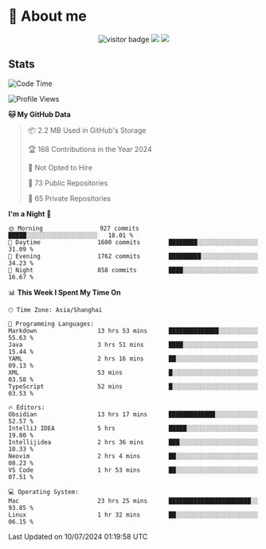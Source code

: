 <!-- ![](https://youpai.roccoshi.top/img/20200804214216.png) -->

# 🧐 About me
 
<p align="center">
<img src="https://visitor-badge.laobi.icu/badge?page_id=Lincest.Lincest&title=hits" alt="visitor badge"/>
<a href="mailto:imroccoshi@gmail.com"><img src="https://img.shields.io/badge/gmail-imroccoshi%40gmail.com-red"></a>
<a href="https://blog.roccoshi.top"><img src="https://img.shields.io/badge/blog-roccoshi-green"></a>
</p>

## Stats

<!--START_SECTION:waka-->
![Code Time](http://img.shields.io/badge/Code%20Time-1%2C360%20hrs%2031%20mins-blue)

![Profile Views](http://img.shields.io/badge/Profile%20Views-1-blue)

**🐱 My GitHub Data** 

> 📦 2.2 MB Used in GitHub's Storage 
 > 
> 🏆 168 Contributions in the Year 2024
 > 
> 🚫 Not Opted to Hire
 > 
> 📜 73 Public Repositories 
 > 
> 🔑 65 Private Repositories 
 > 
**I'm a Night 🦉** 

```text
🌞 Morning                927 commits         █████░░░░░░░░░░░░░░░░░░░░   18.01 % 
🌆 Daytime                1600 commits        ████████░░░░░░░░░░░░░░░░░   31.09 % 
🌃 Evening                1762 commits        █████████░░░░░░░░░░░░░░░░   34.23 % 
🌙 Night                  858 commits         ████░░░░░░░░░░░░░░░░░░░░░   16.67 % 
```


📊 **This Week I Spent My Time On** 

```text
🕑︎ Time Zone: Asia/Shanghai

💬 Programming Languages: 
Markdown                 13 hrs 53 mins      ██████████████░░░░░░░░░░░   55.63 % 
Java                     3 hrs 51 mins       ████░░░░░░░░░░░░░░░░░░░░░   15.44 % 
YAML                     2 hrs 16 mins       ██░░░░░░░░░░░░░░░░░░░░░░░   09.13 % 
XML                      53 mins             █░░░░░░░░░░░░░░░░░░░░░░░░   03.58 % 
TypeScript               52 mins             █░░░░░░░░░░░░░░░░░░░░░░░░   03.53 % 

🔥 Editors: 
Obsidian                 13 hrs 17 mins      █████████████░░░░░░░░░░░░   52.57 % 
IntelliJ IDEA            5 hrs               █████░░░░░░░░░░░░░░░░░░░░   19.80 % 
Intellijidea             2 hrs 36 mins       ███░░░░░░░░░░░░░░░░░░░░░░   10.33 % 
Neovim                   2 hrs 4 mins        ██░░░░░░░░░░░░░░░░░░░░░░░   08.23 % 
VS Code                  1 hr 53 mins        ██░░░░░░░░░░░░░░░░░░░░░░░   07.51 % 

💻 Operating System: 
Mac                      23 hrs 25 mins      ███████████████████████░░   93.85 % 
Linux                    1 hr 32 mins        ██░░░░░░░░░░░░░░░░░░░░░░░   06.15 % 
```


 Last Updated on 10/07/2024 01:19:58 UTC
<!--END_SECTION:waka-->



